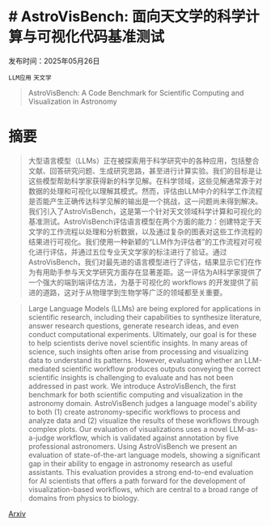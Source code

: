 # # AstroVisBench: 面向天文学的科学计算与可视化代码基准测试

发布时间：2025年05月26日

`LLM应用` `天文学`

> AstroVisBench: A Code Benchmark for Scientific Computing and Visualization in Astronomy

# 摘要

> 大型语言模型（LLMs）正在被探索用于科学研究中的各种应用，包括整合文献、回答研究问题、生成研究思路，甚至进行计算实验。我们的目标是让这些模型帮助科学家获得新的科学见解。在科学领域，这些见解通常源于对数据的处理和可视化以理解其模式。然而，评估由LLM中介的科学工作流程是否能产生正确传达科学见解的输出是一个挑战，这一问题尚未得到解决。我们引入了AstroVisBench，这是第一个针对天文领域科学计算和可视化的基准测试。AstroVisBench评估语言模型在两个方面的能力：创建特定于天文学的工作流程以处理和分析数据，以及通过复杂的图表对这些工作流程的结果进行可视化。我们使用一种新颖的“LLM作为评估者”的工作流程对可视化进行评估，并通过五位专业天文学家的标注进行了验证。通过AstroVisBench，我们对最先进的语言模型进行了评估，结果显示它们在作为有用助手参与天文学研究方面存在显著差距。这一评估为AI科学家提供了一个强大的端到端评估方法，为基于可视化的 workflows 的开发提供了前进的道路，这对于从物理学到生物学等广泛的领域都至关重要。

> Large Language Models (LLMs) are being explored for applications in scientific research, including their capabilities to synthesize literature, answer research questions, generate research ideas, and even conduct computational experiments. Ultimately, our goal is for these to help scientists derive novel scientific insights. In many areas of science, such insights often arise from processing and visualizing data to understand its patterns. However, evaluating whether an LLM-mediated scientific workflow produces outputs conveying the correct scientific insights is challenging to evaluate and has not been addressed in past work. We introduce AstroVisBench, the first benchmark for both scientific computing and visualization in the astronomy domain. AstroVisBench judges a language model's ability to both (1) create astronomy-specific workflows to process and analyze data and (2) visualize the results of these workflows through complex plots. Our evaluation of visualizations uses a novel LLM-as-a-judge workflow, which is validated against annotation by five professional astronomers. Using AstroVisBench we present an evaluation of state-of-the-art language models, showing a significant gap in their ability to engage in astronomy research as useful assistants. This evaluation provides a strong end-to-end evaluation for AI scientists that offers a path forward for the development of visualization-based workflows, which are central to a broad range of domains from physics to biology.

[Arxiv](https://arxiv.org/abs/2505.20538)